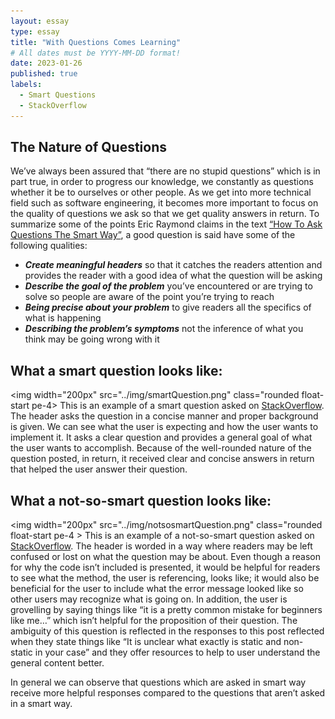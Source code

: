 ```yaml
---
layout: essay
type: essay
title: "With Questions Comes Learning"
# All dates must be YYYY-MM-DD format!
date: 2023-01-26
published: true
labels:
  - Smart Questions
  - StackOverflow
---
```


## The Nature of Questions

We’ve always been assured that “there are no stupid questions” which is in part true, in order to progress our knowledge, we constantly as questions whether it be to ourselves or other people. As we get into more technical field such as software engineering, it becomes more important to focus on the quality of questions we ask so that we get quality answers in return. To summarize some of the points Eric Raymond claims in the text [“How To Ask Questions The Smart Way”](http://www.catb.org/esr/faqs/smart-questions.html), a good question is said have some of the following qualities:
- ***Create meaningful headers*** so that it catches the readers attention and provides the reader with a good idea of what the question will be asking
- ***Describe the goal of the problem*** you’ve encountered or are trying to solve so people are aware of the point you’re trying to reach
- ***Being precise about your problem*** to give readers all the specifics of what is happening
- ***Describing the problem’s symptoms*** not the inference of what you think may be going wrong with it


## What a smart question looks like:
<img width="200px" 
       src="../img/smartQuestion.png" 
       class="rounded float-start pe-4>
This is an example of a smart question asked on [StackOverflow](https://stackoverflow.com/questions/8073673/how-can-i-add-new-array-elements-at-the-beginning-of-an-array-in-javascript). The header asks the question in a concise manner and proper background is given. We can see what the user is expecting and how the user wants to implement it. It asks a clear question and provides a general goal of what the user wants to accomplish. Because of the well-rounded nature of the question posted, in return, it received clear and concise answers in return that helped the user answer their question.

## What a not-so-smart question looks like:
<img width="200px" 
       src="../img/notsosmartQuestion.png" 
       class="rounded float-start pe-4 >
This is an example of a not-so-smart question asked on [StackOverflow](https://stackoverflow.com/questions/75251869/java-non-static-method-cannot-be-referenced-from-an-static-context). The header is worded in a way where readers may be left confused or lost on what the question may be about. Even though a reason for why the code isn’t included is presented, it would be helpful for readers to see what the method, the user is referencing, looks like; it would also be beneficial for the user to include what the error message looked like so other users may recognize what is going on. In addition, the user is grovelling by saying things like “it is a pretty common mistake for beginners like me…” which isn’t helpful for the proposition of their question. The ambiguity of this question is reflected in the responses to this post reflected when they state things like “It is unclear what exactly is static and non-static in your case” and they offer resources to help to user understand the general content better.

In general we can observe that questions which are asked in smart way receive more helpful responses compared to the questions that aren’t asked in a smart way.


